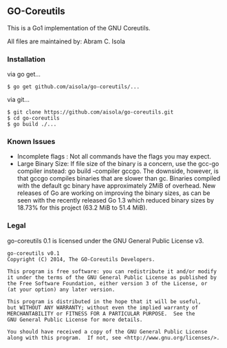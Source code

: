 GO-Coreutils
------------
This is a Go1 implementation of the GNU Coreutils.

All files are maintained by: Abram C. Isola

### Installation

via go get...

    $ go get github.com/aisola/go-coreutils/...

via git...

    $ git clone https://github.com/aisola/go-coreutils.git
    $ cd go-coreutils
    $ go build ./...

### Known Issues

+ Incomplete flags : Not all commands have the flags you may expect.
+ Large Binary Size: If file size of the binary is a concern, use the
gcc-go compiler instead: go build -compiler gccgo. The downside,
however, is that gccgo compiles binaries that are slower than gc.
Binaries compiled with the default gc binary have approximately 2MiB
of overhead. New releases of Go are working on improving the binary
sizes, as can be seen with the recently released Go 1.3 which reduced
binary sizes by 18.73% for this project (63.2 MiB to 51.4 MiB).



### Legal
go-coreutils 0.1 is licensed under the GNU General Public License v3.

    go-coreutils v0.1
    Copyright (C) 2014, The GO-Coreutils Developers.

    This program is free software: you can redistribute it and/or modify
    it under the terms of the GNU General Public License as published by
    the Free Software Foundation, either version 3 of the License, or
    (at your option) any later version.

    This program is distributed in the hope that it will be useful,
    but WITHOUT ANY WARRANTY; without even the implied warranty of
    MERCHANTABILITY or FITNESS FOR A PARTICULAR PURPOSE.  See the
    GNU General Public License for more details.

    You should have received a copy of the GNU General Public License
    along with this program.  If not, see <http://www.gnu.org/licenses/>.
